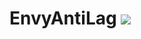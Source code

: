 # EnvyAntiLag [![](https://jitpack.io/v/Pixelmon-Development/EnvyAntiLag.svg)](https://jitpack.io/#EnvyWare/EnvyAntiLag)
